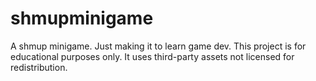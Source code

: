 # shmupminigame
A shmup minigame. Just making it to learn game dev. This project is for educational purposes only. It uses third-party assets not licensed for redistribution.
